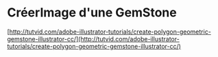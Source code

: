 # CréerImage d'une GemStone

[http://tutvid.com/adobe-illustrator-tutorials/create-polygon-geometric-gemstone-illustrator-cc/](http://tutvid.com/adobe-illustrator-tutorials/create-polygon-geometric-gemstone-illustrator-cc/)

